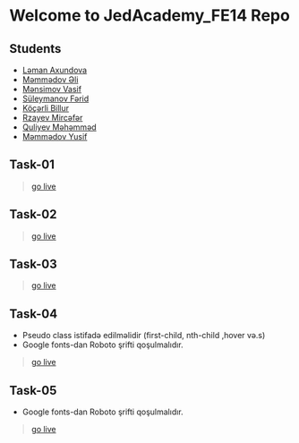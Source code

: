 # Welcome to JedAcademy_FE14 Repo
## Students
- [Ləman Axundova](https://github.com/lmnxndv/Jed_FE-14)
- [Məmmədov Əli](https://github.com/AliMemmedovh/JedakademyFE14)
- [Mənsimov Vasif](https://github.com/Vasif778/JedAcademy_FE14)
- [Süleymanov Fərid](https://github.com/FaridSuleymanov01/JedAcadamy-Fe14)
- [Köçərli Billur](https://github.com/BillurKocharli/JedAcademyFe-14)
- [Rzayev Mircəfər](https://github.com/Mirdcafar/JedAcademy_FE14)
- [Quliyev Məhəmməd](https://github.com/mehemmedquliyevll/Jedacademy_FE14)
- [Məmmədov Yusif]()


## Task-01
> [go live](https://html-task-01.netlify.app/)

## Task-02
> [go live](https://html-task-02.netlify.app/)

## Task-03
> [go live](https://html-task-03.netlify.app/)

## Task-04
- Pseudo class istifadə edilməlidir (first-child, nth-child ,hover və.s)
- Google fonts-dan Roboto şrifti qoşulmalıdır.
> [go live](https://css-task-04.netlify.app/)

## Task-05
- Google fonts-dan Roboto şrifti qoşulmalıdır.
> [go live](https://css-task-05.netlify.app/)
